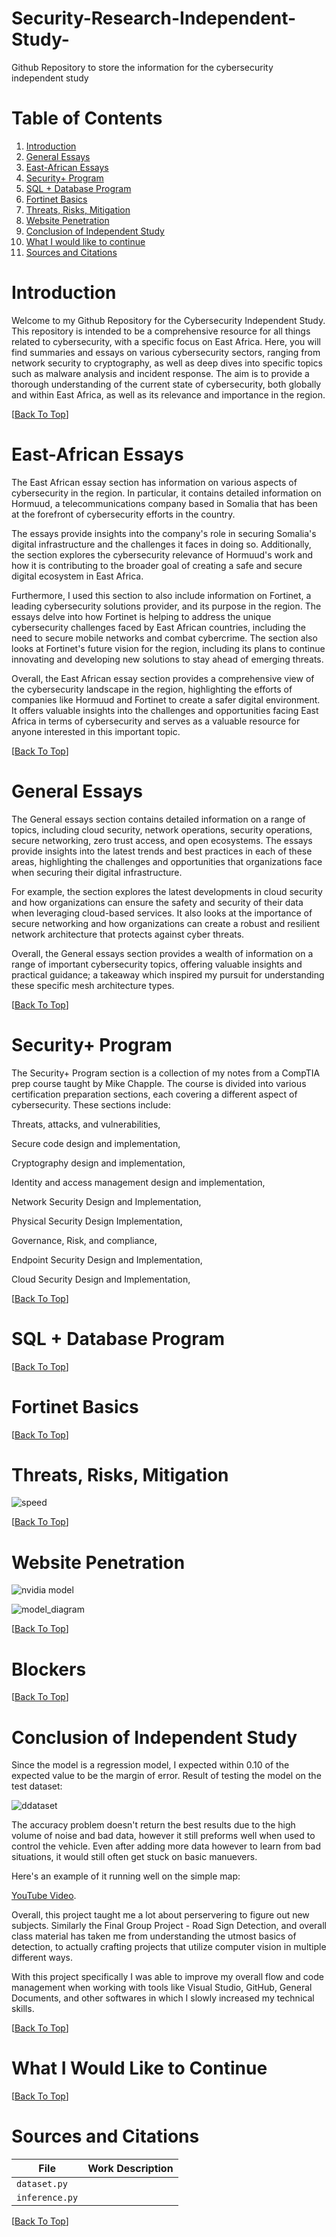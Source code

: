 # Security-Research-Independent-Study-
Github Repository to store the information for the cybersecurity independent study


# Table of Contents
1. [Introduction](#introduction) 
3. [General Essays](#general-essays) 
4. [East-African Essays](#East-African-Essays)
5. [Security+ Program](#security-program)
6. [SQL + Database Program](#SQL-+-Database-Program)
7. [Fortinet Basics](#fortinet-basics)
8. [Threats, Risks, Mitigation](#Threats-Risks-Mitigation)
9. [Website Penetration](#website-penetration)
10. [Conclusion of Independent Study](#conclusion-of-independent-study)
11. [What I would like to continue](#what-i-would-like-to-continue)
12. [Sources and Citations](#sources-and-citations) 

# Introduction 

Welcome to my Github Repository for the Cybersecurity Independent Study. This repository is intended to be a comprehensive resource for all things related to cybersecurity, with a specific focus on East Africa. Here, you will find summaries and essays on various cybersecurity sectors, ranging from network security to cryptography, as well as deep dives into specific topics such as malware analysis and incident response. The aim is to provide a thorough understanding of the current state of cybersecurity, both globally and within East Africa, as well as its relevance and importance in the region.

 [[Back To Top](#table-of-contents)]
 
 # East-African Essays

The East African essay section has information on various aspects of cybersecurity in the region. In particular, it contains detailed information on Hormuud, a telecommunications company based in Somalia that has been at the forefront of cybersecurity efforts in the country. 

The essays provide insights into the company's role in securing Somalia's digital infrastructure and the challenges it faces in doing so. Additionally, the section explores the cybersecurity relevance of Hormuud's work and how it is contributing to the broader goal of creating a safe and secure digital ecosystem in East Africa.

Furthermore, I used this section to also include information on Fortinet, a leading cybersecurity solutions provider, and its purpose in the region. The essays delve into how Fortinet is helping to address the unique cybersecurity challenges faced by East African countries, including the need to secure mobile networks and combat cybercrime. The section also looks at Fortinet's future vision for the region, including its plans to continue innovating and developing new solutions to stay ahead of emerging threats.

Overall, the East African essay section provides a comprehensive view of the cybersecurity landscape in the region, highlighting the efforts of companies like Hormuud and Fortinet to create a safer digital environment. It offers valuable insights into the challenges and opportunities facing East Africa in terms of cybersecurity and serves as a valuable resource for anyone interested in this important topic.


 [[Back To Top](#table-of-contents)]
 
  # General Essays


The General essays section contains detailed information on a range of topics, including cloud security, network operations, security operations, secure networking, zero trust access, and open ecosystems. The essays provide insights into the latest trends and best practices in each of these areas, highlighting the challenges and opportunities that organizations face when securing their digital infrastructure.

For example, the section explores the latest developments in cloud security and how organizations can ensure the safety and security of their data when leveraging cloud-based services. It also looks at the importance of secure networking and how organizations can create a robust and resilient network architecture that protects against cyber threats.

Overall, the General essays section provides a wealth of information on a range of important cybersecurity topics, offering valuable insights and practical guidance; a takeaway which inspired my pursuit for understanding these specific mesh architecture types.


 [[Back To Top](#table-of-contents)]
 
 
# Security+ Program 

The Security+ Program section is a collection of my notes from a CompTIA prep course taught by Mike Chapple. The course is divided into various certification preparation sections, each covering a different aspect of cybersecurity. These sections include:

Threats, attacks, and vulnerabilities,

Secure code design and implementation, 

Cryptography design and implementation,  

Identity and access management design and implementation, 

Network Security Design and Implementation, 

Physical Security Design Implementation, 

Governance, Risk, and compliance, 

Endpoint Security Design and Implementation,  

Cloud Security Design and Implementation,  


 [[Back To Top](#table-of-contents)]
 
 # SQL + Database Program



 [[Back To Top](#table-of-contents)]
 
  # Fortinet Basics



 [[Back To Top](#table-of-contents)]
 
# Threats, Risks, Mitigation



![speed ](https://user-images.githubusercontent.com/72223941/207712744-0d24dda3-3e00-47d8-a348-446f7457fc0e.png)
 
 [[Back To Top](#table-of-contents)]
 
# Website Penetration



![nvidia model](https://user-images.githubusercontent.com/72223941/207716475-2092c282-09e8-4beb-82d8-2f772b821fa5.png)

![model_diagram](https://user-images.githubusercontent.com/72223941/207716028-c118a944-90aa-498b-b239-fedfee6dac49.png)

[[Back To Top](#table-of-contents)]

# Blockers 


[[Back To Top](#table-of-contents)]

# Conclusion of Independent Study

Since the model is a regression model, I expected within 0.10 of the expected value to be the margin of error. Result of testing the model on the test dataset: 

![ddataset](https://user-images.githubusercontent.com/72223941/207722255-f1a113d5-5239-4618-82a0-32842cafec94.png)

The accuracy problem doesn't return the best results due to the high volume of noise and bad data, however it still preforms well when used to control the vehicle. Even after adding more data however to learn from bad situations, it would still often get stuck on basic manuevers.

Here's an example of it running well on the simple map: 

[YouTube Video](https://youtu.be/-1cM-NEqQuY).


Overall, this project taught me a lot about perservering to figure out new subjects. Similarly the Final Group Project - Road Sign Detection, and overall class material has taken me from understanding the utmost basics of detection, to actually crafting projects that utilize computer vision in multiple different ways.

With this project specifically I was able to improve my overall flow and code management when working with tools like Visual Studio, GitHub, General Documents, and other softwares in which I slowly increased my technical skills. 

[[Back To Top](#table-of-contents)]

# What I Would Like to Continue



[[Back To Top](#table-of-contents)]

# Sources and Citations 

| File | Work Description |
| --  | --- |
| `dataset.py` | |
| `inference.py` | 



[[Back To Top](#table-of-contents)]


